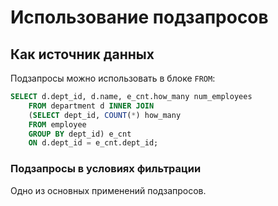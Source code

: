 # Использование подзапросов

## Как источник данных

Подзапросы можно использовать в блоке `FROM`:
```SQL
SELECT d.dept_id, d.name, e_cnt.how_many num_employees
    FROM department d INNER JOIN
    (SELECT dept_id, COUNT(*) how_many
    FROM employee
    GROUP BY dept_id) e_cnt
    ON d.dept_id = e_cnt.dept_id;
```

### Подзапросы в условиях фильтрации

Одно из основных применений подзапросов.

